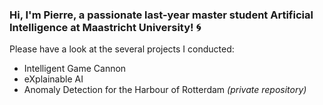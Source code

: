 ### Hi, I'm Pierre, a passionate last-year master student **Artificial Intelligence** at Maastricht University! :cyclone:
Please have a look at the several projects I conducted:
- Intelligent Game Cannon
- eXplainable AI
- Anomaly Detection for the Harbour of Rotterdam *(private repository)*

<!--
**AylwinOn/AylwinOn** is a ✨ _special_ ✨ repository because its `README.md` (this file) appears on your GitHub profile.

Here are some ideas to get you started:

- 🔭 I’m currently working on ...
- 🌱 I’m currently learning ...
- 👯 I’m looking to collaborate on ...
- 🤔 I’m looking for help with ...
- 💬 Ask me about ...
- 📫 How to reach me: ...
- 😄 Pronouns: ...
- ⚡ Fun fact: ...
-->
